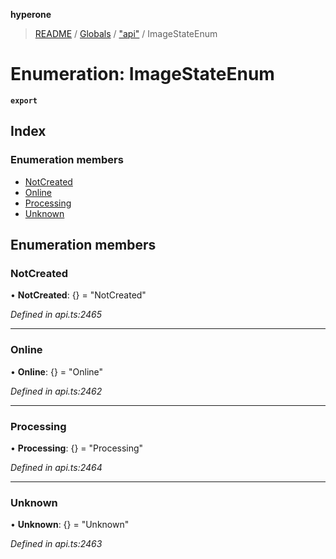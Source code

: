 **hyperone**

> [README](../README.md) / [Globals](../globals.md) / ["api"](../modules/_api_.md) / ImageStateEnum

# Enumeration: ImageStateEnum

**`export`** 

## Index

### Enumeration members

* [NotCreated](_api_.imagestateenum.md#notcreated)
* [Online](_api_.imagestateenum.md#online)
* [Processing](_api_.imagestateenum.md#processing)
* [Unknown](_api_.imagestateenum.md#unknown)

## Enumeration members

### NotCreated

•  **NotCreated**: {} = "NotCreated"

*Defined in api.ts:2465*

___

### Online

•  **Online**: {} = "Online"

*Defined in api.ts:2462*

___

### Processing

•  **Processing**: {} = "Processing"

*Defined in api.ts:2464*

___

### Unknown

•  **Unknown**: {} = "Unknown"

*Defined in api.ts:2463*
